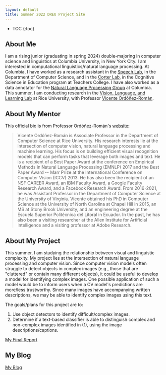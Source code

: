 ```yaml
---
layout: default
title: Summer 2022 DREU Project Site
---
```


* TOC
{:toc}

## About Me

I am a rising junior (graduating in spring 2024) double-majoring in computer science and linguistics at Columbia University, in New York City. I am interested in computational linguistics/natural language processing. At Columbia, I have worked as a research assistant in the [Speech Lab](https://www.cs.columbia.edu/areas/speech/), in the Department of Computer Science, and in the [Corter Lab](https://www.tc.columbia.edu/faculty/jec34/), in the Cognitive Science in Education program at Teachers College. I have also worked as a data annotator for the [Natural Language Processing Group](https://www.cs.columbia.edu/areas/speech/) at Columbia. This summer, I am conducting research in the [Vision, Language, and Learning Lab](https://www.vislang.ai/) at Rice University, with Professor [Vicente Ordóñez-Román](https://www.cs.rice.edu/~vo9/).

## About My Mentor

This official bio is from Professor Ordóñez-Román's [website](https://www.cs.rice.edu/~vo9/bio.txt):

> Vicente Ordóñez-Román is Associate Professor in the Department of Computer Science at Rice University. His research interests lie at the intersection of computer vision, natural language processing and machine learning. His focus is on building efficient visual recognition models that can perform tasks that leverage both images and text. He is a recipient of a Best Paper Award at the conference on Empirical Methods in Natural Language Processing (EMNLP) 2017 and the Best Paper Award -- Marr Prize at the International Conference on Computer Vision (ICCV) 2013. He has also been the recipient of an NSF CAREER Award, an IBM Faculty Award, a Google Faculty Research Award, and a Facebook Research Award. From 2016-2021, he was Assistant Professor in the Department of Computer Science at the University of Virginia. Vicente obtained his PhD in Computer Science at the University of North Carolina at Chapel Hill in 2015, an MS at Stony Brook University, and an engineering degree at the Escuela Superior Politécnica del Litoral in Ecuador. In the past, he has also been a visiting researcher at the Allen Institute for Artificial Intelligence and a visiting professor at Adobe Research.

## About My Project

This summer, I am studying the relationship between visual and linguistic complexity. My project lies at the intersection of natural language processing and computer vision. Since computer vision models often struggle to detect objects in complex images (e.g., those that are "cluttered" or contain many different objects), it could be useful to develop a model for identifying complex images. One possible application of such a model would be to inform users when a CV model's predictions are more/less trustworthy. Since many images have accompanying written descriptions, we may be able to identify complex images using this text.

The goals/plans for this project are to:
1. Use object detectors to identify difficult/complex images.
2. Determine if a text-based classifier is able to distinguish complex and non-complex images identified in (1), using the image descriptions/captions.

[My Final Report](files/finalreport.pdf)

## My Blog

[My Blog](blog.html)
